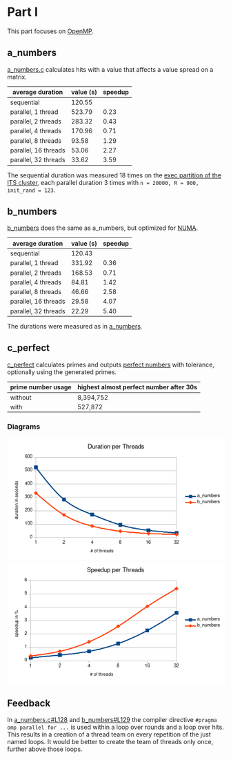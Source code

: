 # Part I
This part focuses on [OpenMP](https://www.openmp.org/).

## a_numbers
[a_numbers.c](a_numbers.c) calculates hits with a value that affects a value spread on a matrix.

| average duration | value (s) | speedup |
|------|-------|---------|
|sequential|120.55||
|parallel, 1 thread|523.79|0.23|
|parallel, 2 threads|283.32|0.43|
|parallel, 4 threads|170.96|0.71|
|parallel, 8 threads|93.58|1.29|
|parallel, 16 threads|53.06|2.27|
|parallel, 32 threads|33.62|3.59|

The sequential duration was measured 18 times on the [exec partition of the ITS cluster](https://www.uni-kassel.de/its-handbuch/en/daten-dienste/wissenschaftliche-datenverarbeitung/access-and-use-of-the-cluster/partitionen.html), each parallel duration 3 times with `n = 20000, R = 900, init_rand = 123`.

## b_numbers
[b_numbers](b_numbers.c) does the same as a_numbers, but optimized for [NUMA](https://en.wikipedia.org/wiki/Non-uniform_memory_access).

| average duration   | value (s) | speedup |
|--------------------|-----------|---------|
|sequential          |120.43     |         |
|parallel, 1 thread  |331.92     |0.36     |
|parallel, 2 threads |168.53     |0.71     |
|parallel, 4 threads |84.81      |1.42     |
|parallel, 8 threads |46.66      |2.58     |
|parallel, 16 threads|29.58      |4.07     |
|parallel, 32 threads|22.29      |5.40     |

The durations were measured as in [a_numbers](#a_numbers).

## c_perfect
[c_perfect](c_perfect.c) calculates primes and outputs [perfect numbers](https://en.wikipedia.org/wiki/Perfect_number) with tolerance, optionally using the generated primes.

|prime number usage|highest almost perfect number after 30s|
|------------------|---------------------------------------|
|without           |8,394,752                              |
|with              |527,872                                |

### Diagrams

![duration per thread](documentation/duration-per-threads.png)
![speedup per thread](documentation/speedup-per-threads.png)

## Feedback

In [a_numbers.c#L128](https://github.com/dargmuesli/parallel-processing/blob/dd6eb222ec1cd5771a8a36c84640d5ef526c1c5f/part-1_openmp/a_numbers.c#L128) and [b_numbers#L129](https://github.com/dargmuesli/parallel-processing/blob/dd6eb222ec1cd5771a8a36c84640d5ef526c1c5f/part-1_openmp/b_numbers.c#L129) the compiler directive `#pragma omp parallel for ...` is used within a loop over rounds and a loop over hits. This results in a creation of a thread team on every repetition of the just named loops. It would be better to create the team of threads only once, further above those loops.
